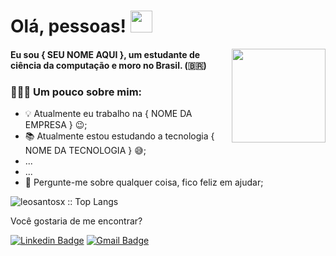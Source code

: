  # Olá, pessoas! <img src="https://media.giphy.com/media/hvRJCLFzcasrR4ia7z/giphy.gif" width="35px">
 
 <img align='right' src='https://github.com/Rishit-dagli/Rishit-dagli/blob/master/images/octocat-anime.gif' width='150"'>
 
 #### Eu sou { SEU NOME AQUI }, um estudante de ciência da computação e moro no Brasil. (:brazil:)

 ### 👨🏽‍💻 Um pouco sobre mim:

 - 💡 Atualmente eu trabalho na { NOME DA EMPRESA } :wink:;
 - 📚 Atualmente estou estudando a tecnologia { NOME DA TECNOLOGIA } 😅;
 - ...
 - ...
 - 💬 Pergunte-me sobre qualquer coisa, fico feliz em ajudar;

 <p>
    <img src="https://github-readme-stats.vercel.app/api/top-langs/?username=leosantosx&langs_count=6&theme=omni&layout=compact" alt="leosantosx :: Top Langs" />
 </p>


 <footer>

  <p>Você gostaria de me encontrar?</p>

  [![Linkedin Badge](https://img.shields.io/badge/-Seu_linkedin_aqui-blue?style=flat-square&logo=Linkedin&logoColor=white&link=https://www.linkedin.com/in/Seu_linkedin_aqu)](https://www.linkedin.com/in/Seu_linkedin_aqu) 
  [![Gmail Badge](https://img.shields.io/badge/Seu_email_aqui-c14438?style=flat-square&logo=Gmail&logoColor=white&link=mailto:Seu_email_aqui)](mailto:Seu_email_aqui) 

 </footer>
